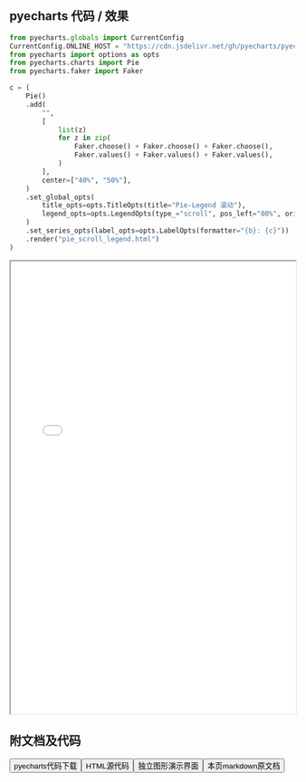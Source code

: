 
## pyecharts 代码 / 效果

```python
from pyecharts.globals import CurrentConfig
CurrentConfig.ONLINE_HOST = "https://cdn.jsdelivr.net/gh/pyecharts/pyecharts-assets@latest/assets/"
from pyecharts import options as opts
from pyecharts.charts import Pie
from pyecharts.faker import Faker

c = (
    Pie()
    .add(
        "",
        [
            list(z)
            for z in zip(
                Faker.choose() + Faker.choose() + Faker.choose(),
                Faker.values() + Faker.values() + Faker.values(),
            )
        ],
        center=["40%", "50%"],
    )
    .set_global_opts(
        title_opts=opts.TitleOpts(title="Pie-Legend 滚动"),
        legend_opts=opts.LegendOpts(type_="scroll", pos_left="80%", orient="vertical"),
    )
    .set_series_opts(label_opts=opts.LabelOpts(formatter="{b}: {c}"))
    .render("pie_scroll_legend.html")
)
```

<iframe width="100%" height="800px" src="/pyecharts/Pie/pie_scroll_legend.html"></iframe>

## 附文档及代码

<a href="https://cdn.jsdelivr.net/gh/wfy-belief/python/docs/pyecharts/Pie/pie_scroll_legend.py"><button class="mybutton">pyecharts代码下载</button></a><a href="https://cdn.jsdelivr.net/gh/wfy-belief/python/docs/pyecharts/Pie/pie_scroll_legend.html"><button class="mybutton">HTML源代码</button></a><a href="https://python.wfyblog.cn/pyecharts/Pie/pie_scroll_legend.html"><button class="mybutton">独立图形演示界面</button></a><a href="https://cdn.jsdelivr.net/gh/wfy-belief/python/docs/pyecharts/Pie/pie_scroll_legend.md"><button class="mybutton">本页markdown原文档</button></a>